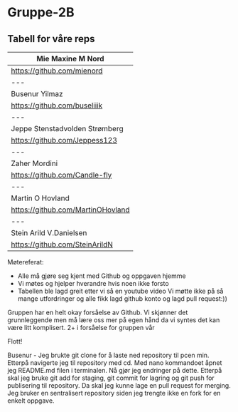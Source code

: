 # Gruppe-2B
## Tabell for våre reps
| Mie Maxine M Nord| 
| ---  |  
| https://github.com/mienord|
| ---  | 
| Busenur Yilmaz|
| https://github.com/buseliiik|
| ---  | 
| Jeppe Stenstadvolden Strømberg | 
| https://github.com/Jeppess123 |
| ---   | 
| Zaher Mordini |
| https://github.com/Candle-fly |
| ---   | 
| Martin O Hovland |
| https://github.com/MartinOHovland |
|  ---  | 
| Stein Arild V.Danielsen  | 
| https://github.com/SteinArildN | 

Møtereferat:
- Alle må gjøre seg kjent med Github og oppgaven hjemme
- Vi møtes og hjelper hverandre hvis noen ikke forsto
- Tabellen ble lagd greit etter vi så en youtube video
Vi møtte ikke på så mange utfordringer og alle fikk lagd github konto og lagd pull request:))

Gruppen har en helt okay forsåelse av Github. Vi skjønner det grunnleggende men må lære oss mer på egen hånd da vi syntes det kan være litt komplisert. 
2+ i forsåelse for gruppen vår

Flott!


Busenur - Jeg brukte git clone for å laste ned repository til pcen 
min. Etterpå navigerte jeg til repository med cd. Med nano 
kommandoet åpnet jeg README.md filen i terminalen. Nå gjør jeg 
endringer på dette. Etterpå skal jeg bruke git add for staging, git 
commit for lagring og git push for publisering til repository. Da 
skal jeg kunne lage en pull request for merging. Jeg bruker en 
sentralisert repository siden jeg trengte ikke en fork for en enkelt 
oppgave.
